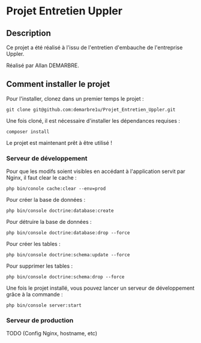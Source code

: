 # Projet Entretien Uppler #

## Description ##

Ce projet a été réalisé à l'issu de l'entretien d'embauche de l'entreprise Uppler.

Réalisé par Allan DEMARBRE.

## Comment installer le projet ##

Pour l'installer, clonez dans un premier temps le projet : 

``
git clone git@github.com:demarbre1u/Projet_Entretien_Uppler.git
``

Une fois cloné, il est nécessaire d'installer les dépendances requises : 

``
composer install
``

Le projet est maintenant prêt à être utilisé !

### Serveur de développement ###

Pour que les modifs soient visibles en accédant à l'application servit par Nginx, il faut clear le cache :

``php bin/conole cache:clear --env=prod``

Pour créer la base de données :

``php bin/console doctrine:database:create``

Pour détruire la base de données :

``php bin/console doctrine:database:drop --force``

Pour créer les tables :

``php bin/console doctrine:schema:update --force``

Pour supprimer les tables : 

``php bin/console doctrine:schema:drop --force``

Une fois le projet installé, vous pouvez lancer un serveur de développement grâce à la commande :

``php bin/console server:start``

### Serveur de production ###

TODO (Config Nginx, hostname, etc)
